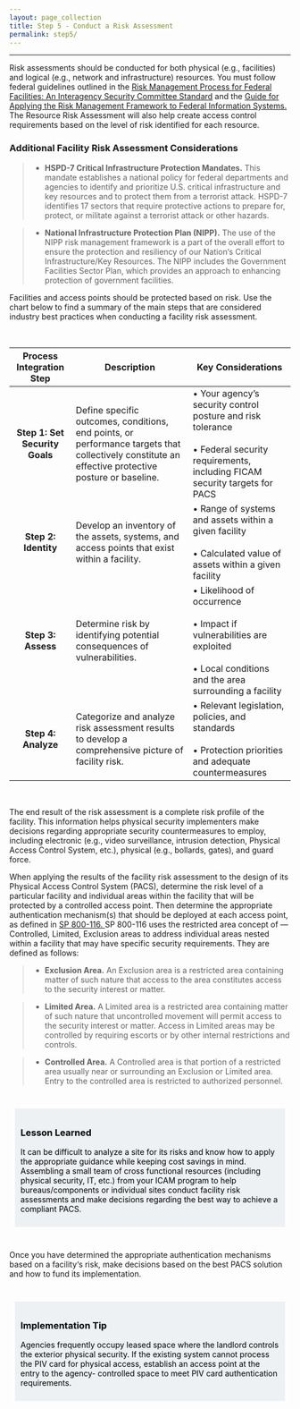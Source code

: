 ```yaml
---
layout: page_collection
title: Step 5 - Conduct a Risk Assessment
permalink: step5/
---
```

<script>
$(function() {
  $( "#accordion" ).accordion({
    heightStyle: "content",
    collapsible: "true",
    active: "false"
  });
});
</script>

<script src="https://use.fontawesome.com/e20c671b68.js"></script>
-----------------------------------------------------------

Risk assessments should be conducted for both physical (e.g., facilities) and logical (e.g., network and infrastructure) resources. You must follow federal guidelines outlined in the <a href="https://www.dhs.gov/sites/default/files/publications/ISC_Risk-Management-Process_Aug_2013.pdf" target="_blank"> Risk Management Process for Federal Facilities: An Interagency Security Committee Standard</a> and the <a href="http://csrc.nist.gov/publications/nistpubs/800-37-rev1/sp800-37-rev1-final.pdf" target="_blank"> Guide for Applying the Risk Management Framework to Federal Information Systems.</a> The Resource Risk Assessment will also help create access control requirements based on the level of risk identified for each resource.


### Additional Facility Risk Assessment Considerations

> * **HSPD-7 Critical Infrastructure Protection Mandates.** This mandate establishes a national policy for federal departments and agencies to identify and prioritize U.S. critical infrastructure and key resources and to protect them from a terrorist attack. HSPD-7 identifies 17 sectors that require protective actions to prepare for, protect, or militate against a terrorist attack or other hazards.

> * **National Infrastructure Protection Plan (NIPP).** The use of the NIPP risk management framework is a part of the overall effort to ensure the protection and resiliency of our Nation‘s Critical Infrastructure/Key Resources. The NIPP includes the Government Facilities Sector Plan, which provides an approach to enhancing protection of government facilities.

Facilities and access points should be protected based on risk. Use the chart below to find a summary of the main steps that are considered industry best practices when conducting a facility risk assessment.

<br>

| <center> Process Integration Step </center> | <center> Description </center> | <center> Key Considerations </center> |
|:-------------------------------------------:|------------|------------------|
| **Step 1: Set Security Goals** | Define specific outcomes, conditions, end points, or performance targets that collectively constitute an effective protective posture or baseline. | • Your agency’s security control posture and risk tolerance<br><br> • Federal security requirements, including FICAM security targets for PACS |
| **Step 2: Identity** | Develop an inventory of the assets, systems, and access points that exist within a facility. | • Range of systems and assets within a given facility <br><br> • Calculated value of assets within a given facility |
| **Step 3: Assess** | Determine risk by identifying potential consequences of vulnerabilities. | •	Likelihood of occurrence <br><br> •	Impact if vulnerabilities are exploited <br><br> • Local conditions and the area surrounding a facility |
| **Step 4: Analyze** | Categorize and analyze risk assessment results to develop a comprehensive picture of facility risk. | •	Relevant legislation, policies, and standards <br><br> • Protection priorities and adequate countermeasures |

<br>

The end result of the risk assessment is a complete risk profile of the facility. This information helps physical security implementers make decisions regarding appropriate security countermeasures to employ, including electronic (e.g., video surveillance, intrusion detection, Physical Access Control System, etc.), physical (e.g., bollards, gates), and guard force.

When applying the results of the facility risk assessment to the design of its Physical Access Control System (PACS), determine the risk level of a particular facility and individual areas within the facility that will be protected by a controlled access point. Then determine the appropriate authentication mechanism(s) that should be deployed at each access point, as defined in <a href="http://nvlpubs.nist.gov/nistpubs/Legacy/SP/nistspecialpublication800-116.pdfSP" target="_blank"> SP 800-116. </a> SP 800-116 uses the restricted area concept of ― Controlled, Limited, Exclusion areas to address individual areas nested within a facility that may have specific security requirements. They are defined as follows:

> * **Exclusion Area.** An Exclusion area is a restricted area containing matter of such nature that access to the area constitutes access to the security interest or matter.

> * **Limited Area.** A Limited area is a restricted area containing matter of such nature that uncontrolled movement will permit access to the security interest or matter. Access in Limited areas may be controlled by requiring escorts or by other internal restrictions and controls.

> * **Controlled Area.** A Controlled area is that portion of a restricted area usually near or surrounding an Exclusion or Limited area. Entry to the controlled area is restricted to authorized personnel.

<br>

<div style="background-color: #edf1f3;color: black;margin: 10px;padding: 10px">

<h3><span>Lesson Learned</span></h3>
<p><span>It can be difficult to analyze a site for its risks and know how to apply the appropriate guidance while keeping cost savings in mind. Assembling a small team of cross functional resources (including physical security, IT, etc.) from your ICAM program to help bureaus/components or individual sites conduct facility risk assessments and make decisions regarding the best way to achieve a compliant PACS.</span></p>

</div>

<br>

Once you have determined the appropriate authentication mechanisms based on a facility‘s risk, make decisions based on the best PACS solution and how to fund its implementation.

<br>

<div style="background-color: #edf1f3;color: black;margin: 10px;padding: 10px">

<h3><span>Implementation Tip</span></h3>
<p><span>Agencies frequently occupy leased space where the landlord controls the exterior physical security. If the existing system cannot process the PIV card for physical access, establish an access point at the entry to the agency- controlled space to meet PIV card authentication requirements.</span></p>

</div>

<br>
